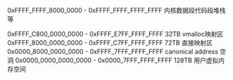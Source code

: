 

0xFFFF_FFFF_8000_0000 - 0xFFFF_FFFF_FFFF_FFFF   内核数据段代码段堆栈等


0xFFFF_C800_0000_0000 - 0xFFFF_E7FF_FFFF_FFFF   32TB vmalloc映射区
0xFFFF_8000_0000_0000 - 0xFFFF_C7FF_FFFF_FFFF   72TB 直接映射区
0x0000_8000_0000_0000 - 0xFFFF_7FFF_FFFF_FFFF   canonical address 空洞 
0x0000_0000_0000_0000 - 0x0000_7FFF_FFFF_FFFF   128TB 用户虚拟内存空间